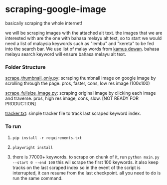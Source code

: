 # scraping-google-image

basically scraping the whole internet! 

we will be scraping images with the attached alt text. the images that we are interested with are the one with bahasa melayu alt text, so to start we would need a list of malaysia keywords such as "lembu" and "kereta" to be fed into the search bar. We use list of malay words from [kamus dewan](data/source/kamus-dewan.pdf). bahasa melayu search keyword will ensure bahasa melayu alt text.

### Folder Structure

[scrape_thumbnail_only.py](scrape_thumbnail_only.py): scraping thumbnail image on google image by scrolling through the page. pros, faster, cons, low res image (100x100)

[scrape_fullsize_image.py](scrape_fullsize_image.py): scraping original image by clicking each image and traverse. pros, high res image, cons, slow. [NOT READY FOR PRODUCTION]

[tracker.txt](tracker.txt): simple tracker file to track last scraped keyword index.

### To run

1. `pip install -r requirements.txt`

1. `playwright install`

1. there is 77000+ keywords. to scrape on chunk of it, run `python main.py --start 0 --end 100`
	this wil scrape the first 100 keywords. it also keep tracks on the last scraped index so in the event of the script is interrupted, it can resume from the last checkpoint. all you need to do is run the same command.



